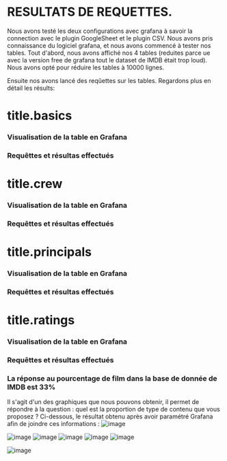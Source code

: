 # RESULTATS DE REQUETTES. 
Nous avons testé les deux configurations avec grafana à savoir la connection avec le plugin GoogleSheet et le plugin CSV.
Nous avons pris connaissance du logiciel grafana, et nous avons commencé à tester nos tables.
Tout d'abord, nous avons affiché nos 4 tables (reduites parce ue avec la version free de grafana tout le dataset de IMDB était trop loud). Nous avons opté pour réduire les tables à 10000 lignes.

Ensuite nos avons lancé des reqûettes sur les tables. Regardons plus en détail les résults:
# title.basics
### Visualisation de la table en Grafana
### Requêttes et résultas effectués

# title.crew
### Visualisation de la table en Grafana
### Requêttes et résultas effectués

# title.principals
### Visualisation de la table en Grafana
### Requêttes et résultas effectués

# title.ratings
### Visualisation de la table en Grafana
### Requêttes et résultas effectués

### La réponse au pourcentage de film dans la base de donnée de IMDB est 33% 
Il s'agit d'un des graphiques que nous pouvons obtenir, il permet de répondre à la question : quel est la proportion de type de contenu que vous proposez ? 
Ci-dessous, le résultat obtenu après avoir paramétré Grafana afin de joindre ces informations : 
![image](https://user-images.githubusercontent.com/71117842/147707405-e2949695-682f-4758-a4a5-7fc6414d3a28.png)


![image](https://user-images.githubusercontent.com/71117842/147770387-f4bc69c3-3b9f-49e4-b947-4afb2503523f.png)
![image](https://user-images.githubusercontent.com/71117842/147771603-96f8b0bb-007f-4710-8463-bbb956e8a3d3.png)
![image](https://user-images.githubusercontent.com/71117842/147776468-673026ad-78f0-4533-b874-a866783f1bf6.png)
![image](https://user-images.githubusercontent.com/71117842/147777284-8969c41f-4208-48ea-ba89-41c0e7e3f477.png)
![image](https://user-images.githubusercontent.com/71117842/147778148-34bafaf2-5c76-49e1-93f9-6adab6053701.png)

![image](https://user-images.githubusercontent.com/71117842/147778540-d164a5c4-b5dc-4a30-a673-3eac68c5158a.png)

